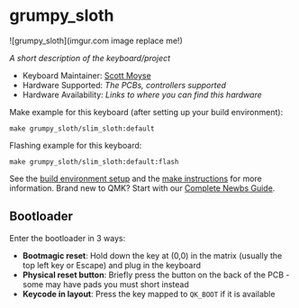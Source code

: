 # grumpy_sloth

![grumpy_sloth](imgur.com image replace me!)

*A short description of the keyboard/project*

* Keyboard Maintainer: [Scott Moyse](https://github.com/RonnyM82)
* Hardware Supported: *The PCBs, controllers supported*
* Hardware Availability: *Links to where you can find this hardware*

Make example for this keyboard (after setting up your build environment):

    make grumpy_sloth/slim_sloth:default

Flashing example for this keyboard:

    make grumpy_sloth/slim_sloth:default:flash

See the [build environment setup](https://docs.qmk.fm/#/getting_started_build_tools) and the [make instructions](https://docs.qmk.fm/#/getting_started_make_guide) for more information. Brand new to QMK? Start with our [Complete Newbs Guide](https://docs.qmk.fm/#/newbs).

## Bootloader

Enter the bootloader in 3 ways:

* **Bootmagic reset**: Hold down the key at (0,0) in the matrix (usually the top left key or Escape) and plug in the keyboard
* **Physical reset button**: Briefly press the button on the back of the PCB - some may have pads you must short instead
* **Keycode in layout**: Press the key mapped to `QK_BOOT` if it is available
